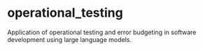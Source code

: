 # operational_testing
Application of operational testing and error budgeting in software development using large language models.
